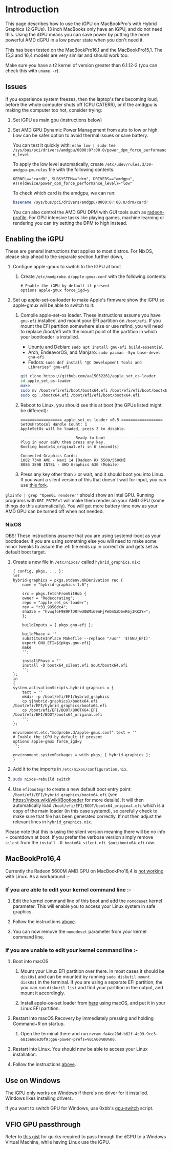 # Introduction

This page describes how to use the iGPU on MacBookPro's with Hybrid Graphics (2 GPUs). 13 inch MacBooks only have an iGPU, and do not need this. Using the iGPU means you can save power by putting the more powerful AMD dGPU in a low power state when you don't need it.

This has been tested on the MacBookPro16,1 and the MacBookPro15,1. The 15,3 and 16,4 models are very similar and should work too.

Make sure you have a t2 kernel of version greater than 6.1.12-2 (you can check this with `uname -r`).

## Issues

If you experience system freezes, then the laptop's fans becoming loud, before the whole computer shuts off (CPU CATERR), or if the amdgpu is making the computer too hot, consider trying:

1.  Set iGPU as main gpu (instructions below)

2.  Set AMD GPU Dynamic Power Management from auto to low or high. Low can be safer option to avoid thermal issues or save battery.

    You can test it quickly with: `echo low | sudo tee /sys/bus/pci/drivers/amdgpu/0000:0?:00.0/power_dpm_force_performance_level`

    To apply the low level automatically, create `/etc/udev/rules.d/30-amdgpu-pm.rules` file with the following contents:

    ```plain
    KERNEL=="card0", SUBSYSTEM=="drm", DRIVERS=="amdgpu", ATTR{device/power_dpm_force_performance_level}="low"
    ```

    To check which card is the amdgpu, we can run:

    ```sh
    basename /sys/bus/pci/drivers/amdgpu/0000:0?:00.0/drm/card?
    ```

    You can also control the AMD GPU DPM with GUI tools such as [radeon-profile](https://github.com/emerge-e-world/radeon-profile). For GPU intensive tasks like playing games, machine learning or rendering you can try setting the DPM to high instead.

## Enabling the iGPU

These are general instructions that applies to most distros. For NixOS, please skip ahead to the separate section further down,

1.  Configue apple-gmux to switch to the IGPU at boot

    1.  Create `/etc/modprobe.d/apple-gmux.conf` with the following contents:

        ```plain
        # Enable the iGPU by default if present
        options apple-gmux force_igd=y
        ```

2.  Set up apple-set-os-loader to make Apple's firmware show the iGPU so apple-gmux will be able to switch to it:

    1.  Compile apple-set-os loader. These instructions assume you have `gnu-efi` installed, and mount your EFI partition on `/boot/efi`. If you mount the EFI partition somewhere else or use refind, you will need to replace /boot/efi with the mount point of the partition in which your bootloader is installed.

        - Ubuntu and Debian: `sudo apt install gnu-efi build-essential`
        - Arch, EndeavorOS, and Manjaro: `sudo pacman -Syu base-devel gnu-efi`
        - Fedora: `sudo dnf install "@C Development Tools and Libraries" gnu-efi`

        ```sh
        git clone https://github.com/aa15032261/apple_set_os-loader
        cd apple_set_os-loader
        make
        sudo mv /boot/efi/efi/boot/bootx64.efi /boot/efi/efi/boot/bootx64_original.efi
        sudo cp ./bootx64.efi /boot/efi/efi/boot/bootx64.efi
        ```

    2.  Reboot to Linux, you should see this at boot (the GPUs listed might be different):

        ```plain
        ================== apple_set_os loader v0.5 ==================
        SetOsProtocol Handle Count: 1
        AppleSetOs will be loaded, press Z to disable.
        
        ----------------------- Ready to boot ------------------------
        Plug in your eGPU then press any key.
        Booting bootx64_original.efi in 6 second(s)
        
        Connected Graphics Cards:
        1002 7340 AMD - Navi 14 [Radeon RX 5500/5500M]
        8086 3E9B INTEL - UHD Graphics 630 (Mobile)
        ```

    3.  Press any key other than `z` or wait, and it should boot you into Linux. If you want a silent version of this that doesn't wait for input, you can use [this fork](https://github.com/Redecorating/apple_set_os-loader).

`glxinfo | grep "OpenGL renderer"` should show an Intel GPU. Running programs with `DRI_PRIME=1` will make them render on your AMD GPU (some things do this automatically). You will get more battery time now as your AMD GPU can be turned off when not needed.

### NixOS

OBS! These instructions assume that you are using systemd-boot as your bootloader. If you are using something else you will need to make some minor tweaks to assure the .efi file ends up in correct dir and gets set as default boot target.

1.  Create a new file in `/etc/nixos/` called `hybrid_graphics.nix`:

    ```plain
    { config, pkgs, ... }:
    let
    hybrid-graphics = pkgs.stdenv.mkDerivation rec {
        name = "hybrid-graphics-1.0";

        src = pkgs.fetchFromGitHub {
        owner = "Redecorating";
        repo = "apple_set_os-loader";
        rev = "r33.9856dc4";
        sha256 = "hvwqfoF989PfDRrwU0BMi69nFjPeOmSaD6vR6jIRK2Y=";
        };

        buildInputs = [ pkgs.gnu-efi ];

        buildPhase = ''
        substituteInPlace Makefile --replace "/usr" '$(GNU_EFI)'
        export GNU_EFI=${pkgs.gnu-efi}
        make
        '';

        installPhase = ''
        install -D bootx64_silent.efi $out/bootx64.efi
        '';
    };
    in
    {
    system.activationScripts.hybrid-graphics = {
        text = ''
        mkdir -p /boot/efi/EFI/hybrid_graphics
        cp ${hybrid-graphics}/bootx64.efi /boot/efi/EFI/hybrid_graphics/bootx64.efi
        cp /boot/efi/EFI/BOOT/BOOTX64.EFI /boot/efi/EFI/BOOT/bootx64_original.efi
        '';
    };

    environment.etc."modprobe.d/apple-gmux.conf".text = ''
    # Enable the iGPU by default if present
    options apple-gmux force_igd=y
    '';

    environment.systemPackages = with pkgs; [ hybrid-graphics ];
    }
    ```

2.  Add it to the imports in `/etc/nixos/configuration.nix`.

3.  ```sh
    sudo nixos-rebuild switch
    ```
4.  Use `efibootmgr` to create a new default boot entry point: `/boot/efi/EFI/hybrid_graphics/bootx64.efi` (see https://nixos.wiki/wiki/Bootloader for more details). It will then automatically load `/boot/efi/EFI/BOOT/bootx64_original.efi` which is a copy of the main loader (in this case systemd), so carefully check to make sure that file has been generated correctly. If not then adjust the relevant lines in `hybrid_graphics.nix`.

Please note that this is using the silent version meaning there will be no info + countdown at boot. If you prefer the verbose version simply remove `silent` from the `install -D bootx64_silent.efi $out/bootx64.efi` row.

## MacBookPro16,4

Currently the Radeon 5600M AMD GPU on MacBookPro16,4 is [not working](https://lore.kernel.org/all/3AFB9142-2BD0-46F9-AEA9-C9C5D13E68E6@live.com/) with Linux. As a workaround :-

### If you are able to edit your kernel command line :-

1. Edit the kernel command line of this boot and add the `nomodeset` kernel parameter. This will enable you to access your Linux system in safe graphics.

2. Follow the instructions [above](#enabling-the-igpu).

3. You can now remove the `nomodeset` parameter from your kernel command line.

### If you are unable to edit your kernel command line :-

1. Boot into macOS

    1. Mount your Linux EFI partition over there. In most cases it should be `disk0s1` and can be mounted by running `sudo diskutil mount disk0s1` in the terminal. If you are using a separate EFI partition, the you can run `diskutil list` and find your partition in the output, and mount it accordingly.

    2. Install apple-os-set loader from [here](https://github.com/Redecorating/apple_set_os-loader) using macOS, and put it in your Linux EFI partition.

2. Restart into macOS Recovery by immediately pressing and holding Command+R on startup.

    1. Open the terminal there and run `nvram fa4ce28d-b62f-4c99-9cc3-6815686e30f9:gpu-power-prefs=%01%00%00%00`.

3. Restart into Linux. You should now be able to access your Linux installation.

4. Follow the instructions [above](#enabling-the-igpu).

## Use on Windows

The iGPU only works on Windows if there's no driver for it installed. Windows likes installing drivers.

If you want to switch GPU for Windows, use 0xbb's [gpu-switch](https://github.com/0xbb/gpu-switch#windows-810-usage) script.

## VFIO GPU passthrough

Refer to [this gist](https://gist.github.com/Redecorating/956a672e6922e285de83fdd7d9982e5e) for quirks required to pass through the dGPU to a Windows Virtual Machine, while having Linux use the iGPU.
